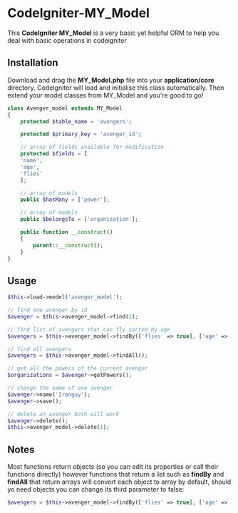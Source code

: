 # CodeIgniter-MY_Model

This **CodeIgniter MY_Model** is a very basic yet helpful ORM to help you deal with basic operations in codeigniter

## Installation

Download and drag the **MY_Model.php** file into your **application/core** directory. CodeIgniter will load and initialise this class automatically. Then extend your model classes from MY_Model and you're good to go!
```php
class Avenger_model extends MY_Model
{
	protected $table_name = 'avengers';

	protected $primary_key = 'avenger_id';

	// array of fields available for modification
	protected $fields = [
	'name',
	'age',
	'flies'
	]; 

	// array of models
	public $hasMany = ['power']; 

	// array of models
	public $belongsTo = ['organization']; 

	public function __construct()
	{
		parent::__construct();
	}
}
```

## Usage
```php
$this->load->model('avenger_model');

// find one avenger by id
$avenger = $this->avenger_model->find(1);

// find list of avengers that can fly sorted by age
$avengers = $this->avenger_model->findBy(['flies' => true], ['age' => 'asc']);

// find all avengers
$avengers = $this->avenger_model->findAll();

// get all the powers of the current avenger
$organizations = $avenger->getPowers();

// change the name of one avenger
$avenger->name('Ironguy');
$avenger->save();

// delete an avenger both will work
$avenger->delete();
$this->avenger_model->delete(1);
```
## Notes

Most functions return objects (so you can edit its properties or call their functions directly) however functions that return a list such as **findBy** and **findAll** that return arrays will convert each object to array by default, should yo need objects you can change its third parameter to false:
```php
$avengers = $this->avenger_model->findBy(['flies' => true], ['age' => 'asc'], false);
```
